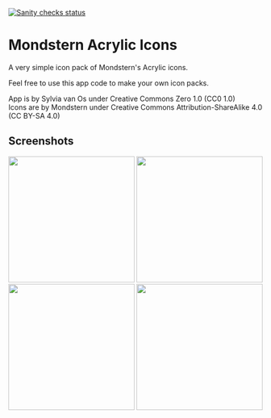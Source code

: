 [![Sanity checks status](https://ci.codeberg.org/api/badges/mondstern/AndroidAcrylicIconPack/status.svg)](https://ci.codeberg.org/mondstern/AndroidAcrylicIconPack/branches/main)

# Mondstern Acrylic Icons

A very simple icon pack of Mondstern's Acrylic icons.

Feel free to use this app code to make your own icon packs.

App is by Sylvia van Os under Creative Commons Zero 1.0 (CC0 1.0)  
Icons are by Mondstern under Creative Commons Attribution-ShareAlike 4.0 (CC BY-SA 4.0)

## Screenshots

[<img src="https://codeberg.org/mondstern/AndroidAcrylicIconPack/raw/branch/main/fastlane/metadata/android/en-US/images/phoneScreenshots/screenshot-01.png" width=250>](https://codeberg.org/mondstern/AndroidAcrylicIconPack/raw/branch/main/fastlane/metadata/android/en-US/images/phoneScreenshots/screenshot-01.png)
[<img src="https://codeberg.org/mondstern/AndroidAcrylicIconPack/raw/branch/main/fastlane/metadata/android/en-US/images/phoneScreenshots/screenshot-02.png" width=250>](https://codeberg.org/mondstern/AndroidAcrylicIconPack/raw/branch/main/fastlane/metadata/android/en-US/images/phoneScreenshots/screenshot-02.png)
[<img src="https://codeberg.org/mondstern/AndroidAcrylicIconPack/raw/branch/main/fastlane/metadata/android/en-US/images/phoneScreenshots/screenshot-03.png" width=250>](https://codeberg.org/mondstern/AndroidAcrylicIconPack/raw/branch/main/fastlane/metadata/android/en-US/images/phoneScreenshots/screenshot-03.png)
[<img src="https://codeberg.org/mondstern/AndroidAcrylicIconPack/raw/branch/main/fastlane/metadata/android/en-US/images/phoneScreenshots/screenshot-04.png" width=250>](https://codeberg.org/mondstern/AndroidAcrylicIconPack/raw/branch/main/fastlane/metadata/android/en-US/images/phoneScreenshots/screenshot-04.png)
